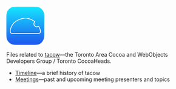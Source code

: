 ![](tacow-icon.png)

Files related to [tacow](http://www.meetup.com/tacow-org/)—the Toronto Area Cocoa and WebObjects Developers Group / Toronto CocoaHeads.

* [Timeline](Timeline.md)—a brief history of tacow
* [Meetings](Meetings.md)—past and upcoming meeting presenters and topics
